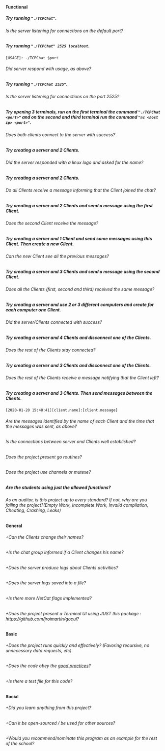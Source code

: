 #### Functional

##### Try running `"./TCPChat"`.

###### Is the server listening for connections on the default port?

##### Try running `"./TCPChat" 2525 localhost`.

```
[USAGE]: ./TCPChat $port
```

###### Did server respond with usage, as above?

##### Try running `"./TCPChat 2525"`.

###### Is the server listening for connections on the port 2525?

##### Try opening 3 terminals, run on the first terminal the command `"./TCPChat <port>"` and on the second and third terminal run the command `"nc <host ip> <port>"`.

###### Does both clients connect to the server with success?

##### Try creating a server and 2 Clients.

###### Did the server responded with a linux logo and asked for the name?

##### Try creating a server and 2 Clients.

###### Do all Clients receive a message informing that the Client joined the chat?

##### Try creating a server and 2 Clients and send a message using the first Client.

###### Does the second Client receive the message?

##### Try creating a server and 1 Client and send some messages using this Client. Then create a new Client.

###### Can the new Client see all the previous messages?

##### Try creating a server and 3 Clients and send a message using the second Client.

###### Does all the Clients (first, second and third) received the same message?

##### Try creating a server and use 2 or 3 different computers and create for each computer one Client.

###### Did the server/Clients connected with success?

##### Try creating a server and 4 Clients and disconnect one of the Clients.

###### Does the rest of the Clients stay connected?

##### Try creating a server and 3 Clients and disconnect one of the Clients.

###### Does the rest of the Clients receive a message notifying that the Client left?

##### Try creating a server and 3 Clients. Then send messages between the Clients.

```
[2020-01-20 15:48:41][client.name]:[client.message]
```

###### Are the messages identified by the name of each Client and the time that the messages was sent, as above?

###### Is the connections between server and Clients well established?

###### Does the project present go routines?

###### Does the project use channels or mutexe?

##### Are the students using just the allowed functions?

###### As an auditor, is this project up to every standard? If not, why are you failing the project?(Empty Work, Incomplete Work, Invalid compilation, Cheating, Crashing, Leaks)

#### General

###### +Can the Clients change their names?

###### +Is the chat group informed if a Client changes his name?

###### +Does the server produce logs about Clients activities?

###### +Does the server logs saved into a file?

###### +Is there more NetCat flags implemented?

###### +Does the project present a Terminal UI using JUST this package : https://github.com/jroimartin/gocui?

#### Basic

###### +Does the project runs quickly and effectively? (Favoring recursive, no unnecessary data requests, etc)

###### +Does the code obey the [good practices](https://public.01-edu.org/subjects/good-practices.en)?

###### +Is there a test file for this code?

#### Social

###### +Did you learn anything from this project?

###### +Can it be open-sourced / be used for other sources?

###### +Would you recommend/nominate this program as an example for the rest of the school?
